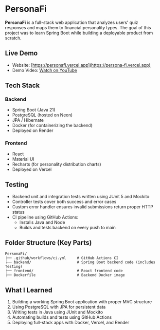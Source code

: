 # PersonaFi

**PersonaFi** is a full-stack web application that analyzes users' quiz responses and maps them to financial personality types. The goal of this project was to learn Spring Boot while building a deployable product from scratch.

## Live Demo

- Website: [https://personafi.vercel.app](https://persona-fi.vercel.app)
- Demo Video: [Watch on YouTube](https://youtu.be/NtS-QbLqOVE)

## Tech Stack

### Backend
- Spring Boot (Java 21)
- PostgreSQL (hosted on Neon)
- JPA / Hibernate
- Docker (for containerizing the backend)
- Deployed on Render

### Frontend
- React
- Material UI
- Recharts (for personality distribution charts)
- Deployed on Vercel

## Testing

- Backend unit and integration tests written using JUnit 5 and Mockito
- Controller tests cover both success and error cases
- Custom error handler ensures invalid submissions return proper HTTP status
- CI pipeline using GitHub Actions:
  - Installs Java and Node
  - Builds and tests backend on every push to main

## Folder Structure (Key Parts)

```
PersonaFi/
├── .github/workflows/ci.yml     # GitHub Actions CI
├── backend/                     # Spring Boot backend code (includes Testing)
├── frontend/                    # React frontend code
├── Dockerfile                   # Backend Docker image
```

## What I Learned

1. Building a working Spring Boot application with proper MVC structure
2. Using PostgreSQL with JPA for persistent data
3. Writing tests in Java using JUnit and Mockito
4. Automating builds and tests using GitHub Actions
5. Deploying full-stack apps with Docker, Vercel, and Render
